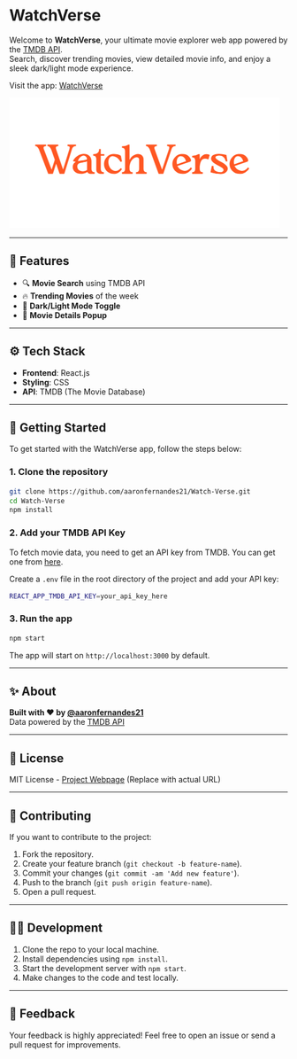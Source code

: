 
# WatchVerse

Welcome to **WatchVerse**, your ultimate movie explorer web app powered by the [TMDB API](https://www.themoviedb.org/documentation/api).  
Search, discover trending movies, view detailed movie info, and enjoy a sleek dark/light mode experience.

Visit the app: [WatchVerse]([http://yourprojecturl.com](https://watchverse-navy.vercel.app/))

![WatchVerse Logo](./ss.png)

---

## 🌟 Features

- 🔍 **Movie Search** using TMDB API  
- 🔥 **Trending Movies** of the week  
- 🌙 **Dark/Light Mode Toggle**  
- 🎥 **Movie Details Popup**  

---

## ⚙️ Tech Stack

- **Frontend**: React.js  
- **Styling**: CSS  
- **API**: TMDB (The Movie Database)  

---

## 🚀 Getting Started

To get started with the WatchVerse app, follow the steps below:

### 1. Clone the repository

```bash
git clone https://github.com/aaronfernandes21/Watch-Verse.git
cd Watch-Verse
npm install
```

### 2. Add your TMDB API Key

To fetch movie data, you need to get an API key from TMDB. You can get one from [here](https://www.themoviedb.org/settings/api).

Create a `.env` file in the root directory of the project and add your API key:

```bash
REACT_APP_TMDB_API_KEY=your_api_key_here
```

### 3. Run the app

```bash
npm start
```

The app will start on `http://localhost:3000` by default.

---

## ✨ About

**Built with ❤️ by [@aaronfernandes21](https://github.com/aaronfernandes21)**  
Data powered by the [TMDB API](https://www.themoviedb.org/documentation/api)  

---

## 📜 License

MIT License - [Project Webpage](http://yourprojecturl.com) (Replace with actual URL)

---



## 🤝 Contributing

If you want to contribute to the project:

1. Fork the repository.
2. Create your feature branch (`git checkout -b feature-name`).
3. Commit your changes (`git commit -am 'Add new feature'`).
4. Push to the branch (`git push origin feature-name`).
5. Open a pull request.

---

## 🧑‍💻 Development

1. Clone the repo to your local machine.
2. Install dependencies using `npm install`.
3. Start the development server with `npm start`.
4. Make changes to the code and test locally.

---

## 💬 Feedback

Your feedback is highly appreciated! Feel free to open an issue or send a pull request for improvements.
```
